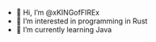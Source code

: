 - 👋 Hi, I’m @xKINGofFIREx
- 👀 I’m interested in programming in Rust
- 🌱 I’m currently learning Java
